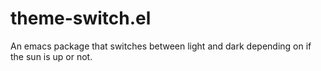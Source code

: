 # theme-switch.el
An emacs package that switches between light and dark depending on if the sun is up or not.
